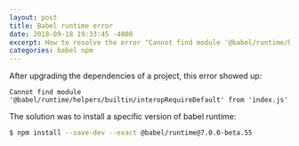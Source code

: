 ```yaml
---
layout: post
title: Babel runtime error
date: 2018-09-18 19:33:45 -4000
excerpt: How to resolve the error "Cannot find module '@babel/runtime/helpers/builtin/interopRequireDefault' from 'index.js'".
categories: babel npm
---
```


After upgrading the dependencies of a project, this error showed up:
```
Cannot find module '@babel/runtime/helpers/builtin/interopRequireDefault' from 'index.js'
```

The solution was to install a specific version of babel runtime:
```sh
$ npm install --save-dev --exact @babel/runtime@7.0.0-beta.55
```
